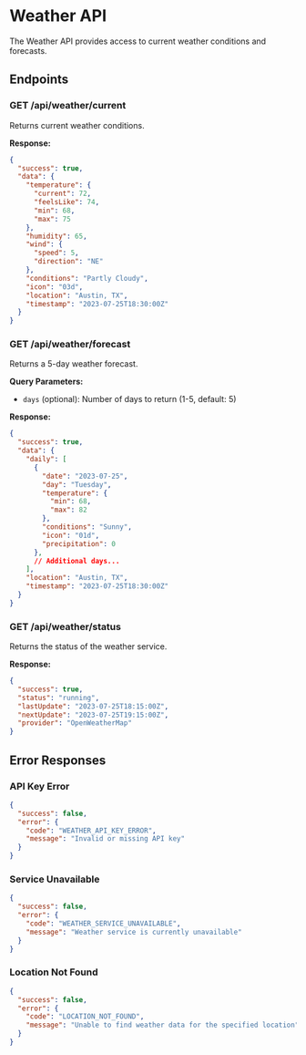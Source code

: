 # Weather API

The Weather API provides access to current weather conditions and forecasts.

## Endpoints

### GET /api/weather/current

Returns current weather conditions.

**Response:**

```json
{
  "success": true,
  "data": {
    "temperature": {
      "current": 72,
      "feelsLike": 74,
      "min": 68,
      "max": 75
    },
    "humidity": 65,
    "wind": {
      "speed": 5,
      "direction": "NE"
    },
    "conditions": "Partly Cloudy",
    "icon": "03d",
    "location": "Austin, TX",
    "timestamp": "2023-07-25T18:30:00Z"
  }
}
```

### GET /api/weather/forecast

Returns a 5-day weather forecast.

**Query Parameters:**

- `days` (optional): Number of days to return (1-5, default: 5)

**Response:**

```json
{
  "success": true,
  "data": {
    "daily": [
      {
        "date": "2023-07-25",
        "day": "Tuesday",
        "temperature": {
          "min": 68,
          "max": 82
        },
        "conditions": "Sunny",
        "icon": "01d",
        "precipitation": 0
      },
      // Additional days...
    ],
    "location": "Austin, TX",
    "timestamp": "2023-07-25T18:30:00Z"
  }
}
```

### GET /api/weather/status

Returns the status of the weather service.

**Response:**

```json
{
  "success": true,
  "status": "running",
  "lastUpdate": "2023-07-25T18:15:00Z",
  "nextUpdate": "2023-07-25T19:15:00Z",
  "provider": "OpenWeatherMap"
}
```

## Error Responses

### API Key Error

```json
{
  "success": false,
  "error": {
    "code": "WEATHER_API_KEY_ERROR",
    "message": "Invalid or missing API key"
  }
}
```

### Service Unavailable

```json
{
  "success": false,
  "error": {
    "code": "WEATHER_SERVICE_UNAVAILABLE",
    "message": "Weather service is currently unavailable"
  }
}
```

### Location Not Found

```json
{
  "success": false,
  "error": {
    "code": "LOCATION_NOT_FOUND",
    "message": "Unable to find weather data for the specified location"
  }
}
```